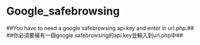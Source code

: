 # Google_safebrowsing #
##You have to need a google safebrowsing api key and enter in url.php.##
##你必須要擁有一個google safebrowsing的api key並輸入到url.php中##

